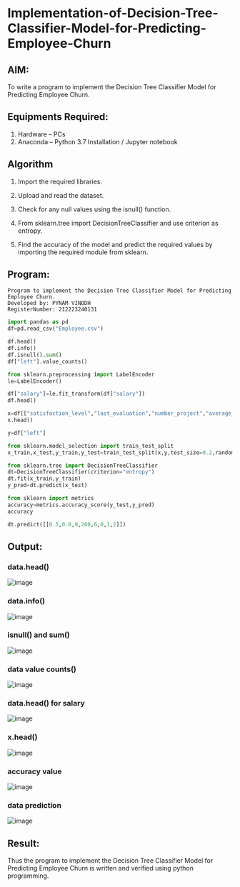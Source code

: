 # Implementation-of-Decision-Tree-Classifier-Model-for-Predicting-Employee-Churn

## AIM:
To write a program to implement the Decision Tree Classifier Model for Predicting Employee Churn.

## Equipments Required:
1. Hardware – PCs
2. Anaconda – Python 3.7 Installation / Jupyter notebook

## Algorithm

1. Import the required libraries.
   
2. Upload and read the dataset.
   
3. Check for any null values using the isnull() function.
   
4. From sklearn.tree import DecisionTreeClassifier and use criterion as entropy.
   
5. Find the accuracy of the model and predict the required values by importing the required module from sklearn.

## Program:
```
Program to implement the Decision Tree Classifier Model for Predicting Employee Churn.
Developed by: PYNAM VINODH
RegisterNumber: 212223240131
```
```py
import pandas as pd
df=pd.read_csv("Employee.csv")

df.head()
df.info()
df.isnull().sum()
df["left"].value_counts()

from sklearn.preprocessing import LabelEncoder
le=LabelEncoder()

df["salary"]=le.fit_transform(df["salary"])
df.head()

x=df[["satisfaction_level","last_evaluation","number_project","average_montly_hours","time_spend_company","Work_accident","promotion_last_5years","salary"]]
x.head()

y=df["left"]

from sklearn.model_selection import train_test_split
x_train,x_test,y_train,y_test=train_test_split(x,y,test_size=0.2,random_state=100)

from sklearn.tree import DecisionTreeClassifier
dt=DecisionTreeClassifier(criterion="entropy")
dt.fit(x_train,y_train)
y_pred=dt.predict(x_test)

from sklearn import metrics
accuracy=metrics.accuracy_score(y_test,y_pred)
accuracy

dt.predict([[0.5,0.8,9,260,6,0,1,2]])

```

## Output:

### data.head()

![image](https://github.com/PYNAMVINODH/Implementation-of-Decision-Tree-Classifier-Model-for-Predicting-Employee-Churn/assets/145742678/7b658467-64cd-416b-8d43-bcc6b50d247a)


### data.info()

![image](https://github.com/PYNAMVINODH/Implementation-of-Decision-Tree-Classifier-Model-for-Predicting-Employee-Churn/assets/145742678/91c0b972-d4cf-4f1c-8a70-43f4874a3985)


### isnull() and sum()

![image](https://github.com/PYNAMVINODH/Implementation-of-Decision-Tree-Classifier-Model-for-Predicting-Employee-Churn/assets/145742678/ec3c304c-9eec-4963-bbe2-6ced3b4acf34)


### data value counts()

![image](https://github.com/PYNAMVINODH/Implementation-of-Decision-Tree-Classifier-Model-for-Predicting-Employee-Churn/assets/145742678/7802d1e6-92d9-45e6-aa2d-b1226f48ddbf)



### data.head() for salary

![image](https://github.com/PYNAMVINODH/Implementation-of-Decision-Tree-Classifier-Model-for-Predicting-Employee-Churn/assets/145742678/62cd34a8-83d7-459a-8600-cf4473067034)


### x.head()

![image](https://github.com/PYNAMVINODH/Implementation-of-Decision-Tree-Classifier-Model-for-Predicting-Employee-Churn/assets/145742678/c9a79145-2d0b-47ee-a187-863f96e4a527)


### accuracy value

![image](https://github.com/PYNAMVINODH/Implementation-of-Decision-Tree-Classifier-Model-for-Predicting-Employee-Churn/assets/145742678/2ca5e806-dd7a-4943-b1a2-39f9d14f03d8)

### data prediction

![image](https://github.com/PYNAMVINODH/Implementation-of-Decision-Tree-Classifier-Model-for-Predicting-Employee-Churn/assets/145742678/82bd7882-2e79-4f59-bb0d-48202637b39f)



## Result:
Thus the program to implement the  Decision Tree Classifier Model for Predicting Employee Churn is written and verified using python programming.
